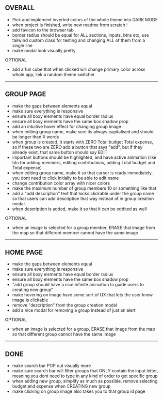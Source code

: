 ## OVERALL

- Pick and implement inverted colors of the whole theme into DARK MODE
- when project is finished, write new readme from scratch !
- add favicon to the browser tab
- border radius should be equal for ALL sections, inputs, btns etc, use tailwind custom class for testing and changing ALL of them from a single line
- make modal look visually pretty

OPTIONAL

- add a fun cube that when clicked will change primary color across whole app, liek a random theme switcher

---

## GROUP PAGE

- make the gaps between elements equal
- make sure everything is responsive
- ensure all boxy elements have equal border radius
- ensure all boxy elements have the same box shadow prop
- add an intuitive hover effect for changing group image
- when editing group name, make sure its always capitalised and should be longer than X words
- when group is created, it starts with ZERO Total budget Total expense, so if these two are ZERO add a button that says "add", but if they already exist, that same button should say EDIT
- important buttons should be highlighted, and have active animation (like btn for adding members, editing contributions, adding Total budget and Total expense)
- when editing group name, make it so that cursor is ready immediately, you dont need to click initially to be able to edit name
- change contribution color array with nicer colors
- make the maximum number of group members 10 or something like that
- add a "add description" text that looks clickable under the group name so that users can add description that way instead of in group creation modal.
- when description is added, make it so that it can be eddited as well

OPTIONAL

- when an image is selected for a group member, ERASE that image from the map so that different member cannot have the same image

---

## HOME PAGE

- make the gaps between elements equal
- make sure everything is responsive
- ensure all boxy elements have equal border radius
- ensure all boxy elements have the same box shadow prop
- "add group should have a nice infinite animation to guide users to creating new group"
- make hovering on image have some sort of UX that lets the user know image is clickable
- remove "description" from the group creation modal
- add a nice modal for removing a group instead of just an alert

OPTIONAL

- when an image is selected for a group, ERASE that image from the map so that different group cannot have the same image

---

## DONE

- make search bar POP out visually more
- make sure search bar will filter groups that ONLY contain the input letter, meaning you dont need to type in any kind of order to get specific group
- when adding new group, simplify as much as possible, remove selecting budget and expense when CREATING new group
- make clicking on group image also takes you to that group id page
